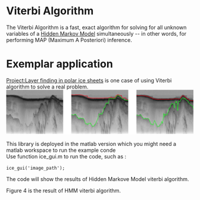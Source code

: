 # Viterbi Algorithm
The Viterbi Algorithm is a fast, exact algorithm for solving for all unknown variables of a [Hidden Markov Model](https://github.com/hpcanalytics/Hidden-Markov-Model) simultaneously -- in other words, for performing MAP (Maximum A Posteriori) inference.
# Exemplar application
[Project:Layer finding in polar ice sheets](http://vision.soic.indiana.edu/papers/icesheets2012icpr.pdf) is one case of using Viterbi algorithm to solve a real problem.
![Exemplar application](https://github.com/hpcanalytics/Hidden-Markov-Model/blob/master/resource/viterbi.png) 

This library is deployed in the matlab version which you might need a matlab workspace to run the example conde  
Use function ice_gui.m to run the code, such as :  
```
ice_gui('image_path');  
```
The code will show the results of Hidden Markove Model viterbi algorithm.  

Figure 4 is the result of HMM viterbi algorithm.  

